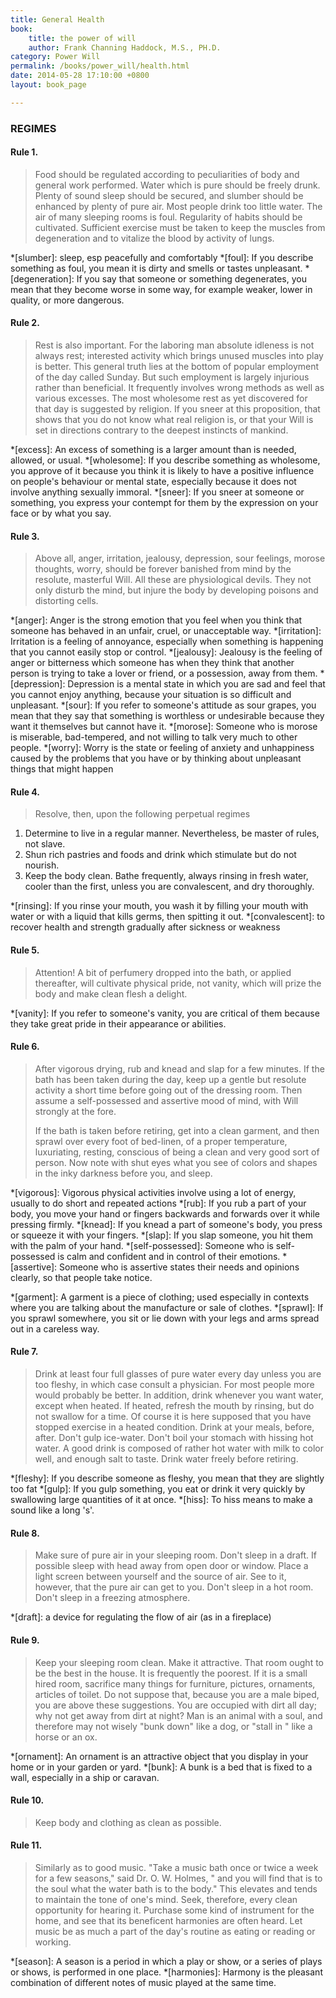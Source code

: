 ```yaml
---
title: General Health
book:
    title: the power of will
    author: Frank Channing Haddock, M.S., PH.D.
category: Power Will
permalink: /books/power_will/health.html
date: 2014-05-28 17:10:00 +0800
layout: book_page

---
```


### REGIMES

#### Rule 1.

>    Food should be regulated according to peculiarities of body and general work performed. Water which is pure should be freely drunk. Plenty of sound sleep should be secured, and slumber should be enhanced by plenty of pure air. Most people drink too little water. The air of many sleeping rooms is foul. Regularity of habits should be cultivated. Sufficient exercise must be taken to keep the muscles from degeneration and to vitalize the blood by activity of lungs.

*[slumber]: sleep, esp peacefully and comfortably
*[foul]: If you describe something as foul, you mean it is dirty and smells or tastes unpleasant. 
*[degeneration]: If you say that someone or something degenerates, you mean that they become worse in some way, for example weaker, lower in quality, or more dangerous. 

#### Rule 2.

>    Rest is also important. For the laboring man absolute idleness is not always rest; interested activity which brings unused muscles into play is better. This general truth lies at the bottom of popular employment of the day called Sunday. But such employment is largely injurious rather than beneficial. It frequently involves wrong methods as well as various excesses. The most wholesome rest as yet discovered for that day is suggested by religion. If you sneer at this proposition, that shows that you do not know what real religion is, or that your Will is set in directions contrary to the deepest instincts of mankind. 


*[excess]: An excess of something is a larger amount than is needed, allowed, or usual.
*[wholesome]: If you describe something as wholesome, you approve of it because you think it is likely to have a positive influence on people's behaviour or mental state, especially because it does not involve anything sexually immoral. 
*[sneer]: If you sneer at someone or something, you express your contempt for them by the expression on your face or by what you say. 

#### Rule 3.

>   Above all, anger, irritation, jealousy, depression, sour feelings, morose thoughts, worry, should be forever banished from mind by the resolute, masterful Will. All these are physiological devils. They not only disturb the mind, but injure the body by developing poisons and distorting cells.

*[anger]: Anger is the strong emotion that you feel when you think that someone has behaved in an unfair, cruel, or unacceptable way. 
*[irritation]: Irritation is a feeling of annoyance, especially when something is happening that you cannot easily stop or control. 
*[jealousy]: Jealousy is the feeling of anger or bitterness which someone has when they think that another person is trying to take a lover or friend, or a possession, away from them. 
*[depression]: Depression is a mental state in which you are sad and feel that you cannot enjoy anything, because your situation is so difficult and unpleasant. 
*[sour]: If you refer to someone's attitude as sour grapes, you mean that they say that something is worthless or undesirable because they want it themselves but cannot have it. 
*[morose]: Someone who is morose is miserable, bad-tempered, and not willing to talk very much to other people. 
*[worry]: Worry is the state or feeling of anxiety and unhappiness caused by the problems that you have or by thinking about unpleasant things that might happen


#### Rule 4.

> Resolve, then, upon the following perpetual regimes

1. Determine to live in a regular manner. Nevertheless, be master of rules, not slave.
2. Shun rich pastries and foods and drink which stimulate but do not nourish.
3. Keep the body clean. Bathe frequently, always rinsing in fresh water, cooler than the first, unless you are convalescent, and dry thoroughly. 

*[rinsing]: If you rinse your mouth, you wash it by filling your mouth with water or with a liquid that kills germs, then spitting it out. 
*[convalescent]: to recover health and strength gradually after sickness or weakness 

#### Rule 5.

>   Attention! A bit of perfumery dropped into the bath, or applied thereafter, will cultivate physical pride, not vanity, which will prize the body and make clean flesh a delight.

*[vanity]: If you refer to someone's vanity, you are critical of them because they take great pride in their appearance or abilities. 

#### Rule 6.	

>    After vigorous drying, rub and knead and slap for a few minutes. If the bath has been taken during the day, keep up a gentle but resolute activity a short time before going out of the dressing room. Then assume a self-possessed and assertive mood of mind, with Will strongly at the fore.
>
> If the bath is taken before retiring, get into a clean garment, and then sprawl over every foot of bed-linen, of a proper temperature, luxuriating, resting, conscious of being a clean and very good sort of person. Now note with shut eyes what you see of colors and shapes in the inky darkness before you, and sleep.

*[vigorous]: Vigorous physical activities involve using a lot of energy, usually to do short and repeated actions
*[rub]: If you rub a part of your body, you move your hand or fingers backwards and forwards over it while pressing firmly. 
*[knead]: If you knead a part of someone's body, you press or squeeze it with your fingers.
*[slap]: If you slap someone, you hit them with the palm of your hand. 
*[self-possessed]: Someone who is self-possessed is calm and confident and in control of their emotions.
*[assertive]: Someone who is assertive states their needs and opinions clearly, so that people take notice. 


*[garment]: A garment is a piece of clothing; used especially in contexts where you are talking about the manufacture or sale of clothes. 
*[sprawl]: If you sprawl somewhere, you sit or lie down with your legs and arms spread out in a careless way. 


#### Rule 7.

>   Drink at least four full glasses of pure water every day unless you are too fleshy, in which case consult a physician. For most people more would probably be better. In addition, drink whenever you want water, except when heated. If heated, refresh the mouth by rinsing, but do not swallow for a time. Of course it is here supposed that you have stopped exercise in a heated condition. Drink at your meals, before, after. Don't gulp ice-water. Don't boil your stomach with hissing hot water. A good drink is composed of rather hot water with milk to color well, and enough salt to taste. Drink water freely before retiring. 

*[fleshy]: If you describe someone as fleshy, you mean that they are slightly too fat
*[gulp]: If you gulp something, you eat or drink it very quickly by swallowing large quantities of it at once.
*[hiss]: To hiss means to make a sound like a long 's'.

#### Rule 8.

> Make sure of pure air in your sleeping room. Don't sleep in a draft. If possible sleep with head away from open door or window. Place a light screen between yourself and the source of air. See to it, however, that the pure air can get to you. Don't sleep in a hot room. Don't sleep in a freezing atmosphere. 

*[draft]: a device for regulating the flow of air (as in a fireplace)

#### Rule 9.	

>  Keep your sleeping room clean. Make it attractive. That room ought to be the best in the house. It is frequently the poorest. If it is a small hired room, sacrifice many things for furniture, pictures, ornaments, articles of toilet. Do not suppose that, because you are a male biped, you are above these suggestions. You are occupied with dirt all day; why not get away from dirt at night? Man is an animal with a soul, and therefore may not wisely "bunk down" like a dog, or "stall in " like a horse or an ox. 

*[ornament]: An ornament is an attractive object that you display in your home or in your garden or yard. 
*[bunk]: A bunk is a bed that is fixed to a wall, especially in a ship or caravan.

#### Rule 10.

> Keep body and clothing as clean as possible. 

#### Rule 11.

> Similarly as to good music. "Take a music bath once or twice a week for a few seasons," said Dr. O. W. Holmes, " and you will find that is to the soul what the water bath is to the body." This elevates and tends to maintain the tone of one's mind. Seek, therefore, every clean opportunity for hearing it. Purchase some kind of instrument for the home, and see that its beneficent harmonies are often heard. Let music be as much a part of the day's routine as eating or reading or working.

*[season]: A season is a period in which a play or show, or a series of plays or shows, is performed in one place.
*[harmonies]: Harmony is the pleasant combination of different notes of music played at the same time. 
